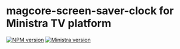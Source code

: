 # magcore-screen-saver-clock for Ministra TV platform

[![NPM version](https://img.shields.io/npm/v/magcore-screen-saver-clock.svg?style=flat-square)](https://www.npmjs.com/package/magcore-screen-saver-clock)
[![Ministra version](https://img.shields.io/badge/Ministra-5.6.0-%23532560.svg?style=flat-square)](https://ministra.com)
